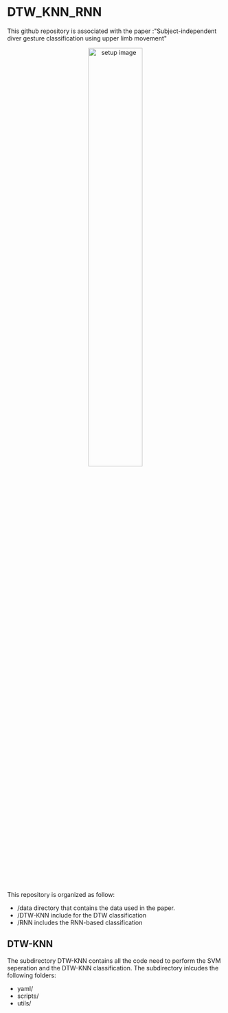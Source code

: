 # DTW_KNN_RNN

This  github repository is associated with the paper :"Subject-independent diver gesture classification using upper limb movement"
<p align="center">
  <img src="./figures/setup.jpg?raw=true" alt="setup image", title="data acquisition setup", style="width:50%;"/>
</p>
This repository is organized as follow: 

+ /data directory that contains the data used in the paper. 
+ /DTW-KNN include for the DTW classification
+ /RNN includes the RNN-based classification

## DTW-KNN
The subdirectory DTW-KNN contains all the code need to perform the SVM seperation and the DTW-KNN classification. 
The subdirectory inlcudes the  following folders: 
- yaml/ 
- scripts/
- utils/



